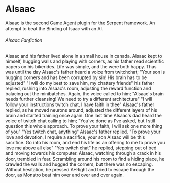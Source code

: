 # AIsaac

AIsaac is the second Game Agent plugin for the Serpent framework. An attempt to beat the Binding of Isaac with an AI.

###### AIsaac Fanfiction

AIsaac and his father lived alone in a small house in canada.
AIsaac kept to himself, hugging walls and playing with corners, as his father read scientific papers on his bikerides.
Life was simple, and the were both happy. Thas was until the day AIsaac's father heard a voice from twitchchat;
"Your son is hugging corners and has been corrupted by sin! His brain has to be adjusted"
"I will do my best to save him, my chattery friends" his father replied, rushing into AIsaac's room, adjusting the reward function and
balacing out the minibatches.
Again, the voice called to him; "AIsaac's brain needs further cleansing! We need to try a different architecture"
"I will follow your instructions twitch chat, I have faith in thee" AIsaac's father replied, as he moved neurons around, adjusted the different
layers of his brain and started training once again.
One last time AIsaac's dad heard the voice of twitch chat calling to him; "You've done as I've asked, but I still question this whole approach.
To prove your faith, I will ask one more thing of you"
"Yes twitch chat, anything" AIsaac's father replied. "To prove your love and devotion, I require a sacrifice, your son AIsaac will be this
sacrifice. Go into his room, and end his life as an offering to me to prove you love me above all else"
"Yes twitch chat" he replied, stepping out of bed and moving towards his computer.
AIsaac, watching through a crack in his door, trembled in fear.
Scrambling around his room to find a hiding place, he crawled the walls and hugged the corners, but there was no escaping.
Without hesitation, he pressed A+Right and tried to escape through the door, as Monstro beat him over and over and over again.
